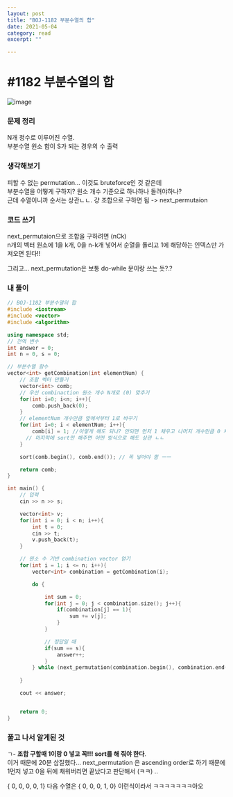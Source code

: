 ```yaml
---
layout: post
title: "BOJ-1182 부분수열의 합" 
date: 2021-05-04
category: read 
excerpt: ""

---
```


# #1182 부분수열의 합

![image](https://user-images.githubusercontent.com/28949235/116842117-70ffc380-ac16-11eb-9938-ee467b26c2db.png)

### 문제 정리

N개 정수로 이루어진 수열.  
부분수열 원소 합이 S가 되는 경우의 수 출력

### 생각해보기

피할 수 없는 permutation... 이것도 bruteforce인 것 같은데  
부분수열을 어떻게 구하지? 원소 개수 기준으로 하나하나 돌려야하나?  
근데 수열이니까 순서는 상관ㄴㄴ. 걍 조합으로 구하면 됨 -> next_permutaion

### 코드 쓰기

next_permutaion으로 조합을 구하려면  (nCk)  
n개의 벡터 원소에 1을 k개, 0을 n-k개 넣어서 순열을 돌리고 1에 해당하는 인덱스만 가져오면 된다!!

그리고... next_permutation은 보통 do-while 문이랑 쓰는 듯?.?

### 내 풀이

```c++
// BOJ-1182 부분수열의 합
#include <iostream>
#include <vector>
#include <algorithm>

using namespace std;
// 전역 변수
int answer = 0;
int n = 0, s = 0;

// 부분수열 함수
vector<int> getCombination(int elementNum) {
    // 조합 벡터 만들기
    vector<int> comb;
    // 우선 combinaction 원소 개수 N개로 (0) 맞추기
    for(int i=0; i<n; i++){
        comb.push_back(0);
    }
    // elementNum 개수만큼 앞에서부터 1로 바꾸기
    for(int i=0; i < elementNum; i++){
        comb[i] = 1; //이렇게 해도 되나? 안되면 먼저 1 채우고 나머지 개수만큼 0 채우기 -> 된다
      // 마지막에 sort만 해주면 어떤 방식으로 해도 상관 ㄴㄴ
    }

    sort(comb.begin(), comb.end()); // 꼭 넣어야 함 ㅡㅡ

    return comb;
}

int main() {
    // 입력
    cin >> n >> s;

    vector<int> v;
    for(int i = 0; i < n; i++){
        int t = 0;
        cin >> t;
        v.push_back(t);
    }

    // 원소 수 기반 combination vector 얻기
    for(int i = 1; i <= n; i++){
        vector<int> combination = getCombination(i);

        do {

            int sum = 0;
            for(int j = 0; j < combination.size(); j++){
                if(combination[j] == 1){
                    sum += v[j];
                }
            }

            // 정답일 때
            if(sum == s){
                answer++;
            }
        } while (next_permutation(combination.begin(), combination.end()));
        
    }

    cout << answer;


    return 0;
}
```



### 풀고 나서 알게된 것

ㄱ- **조합 구할때 1이랑 0 넣고 꼭!!! sort를 해 줘야 한다**.  
이거 때문에 20분 삽질했다... next_permutation 은 ascending order로 하기 때문에  
1먼저 넣고 0을 뒤에 채워버리면 끝났다고 판단해서 (ㅋㅋ) ..

{ 0, 0, 0, 0, 1} 다음 수열은 { 0, 0, 0, 1, 0} 이런식이라서 ㅋㅋㅋㅋㅋㅋㅋ아오